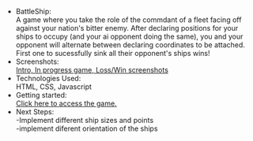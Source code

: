 <ul>
  <li>BattleShip: <br>
    A game where you take the role of the commdant of a fleet facing off against your nation's bitter enemy. After declaring positions for your ships to occupy (and your ai opponent doing the same), you and your opponent will alternate between declaring coordinates to be attached. First one to sucessfully sink all their opponent's ships wins!
  <li> Screenshots:<br>
    <a href="https://imgur.com/a/icRkJCO">Intro, In progress game, Loss/Win screenshots</a>
  <li> Technologies Used: <br>
    HTML, CSS, Javascript
  <li> Getting started:<br>
    <a href="https://poyalex.github.io/unit-1-project/">Click here to access the game.</a>
  <li> Next Steps: <br>
    -Implement different ship sizes and points<br>
    -implement diferent orientation of the ships<br>
</ul>